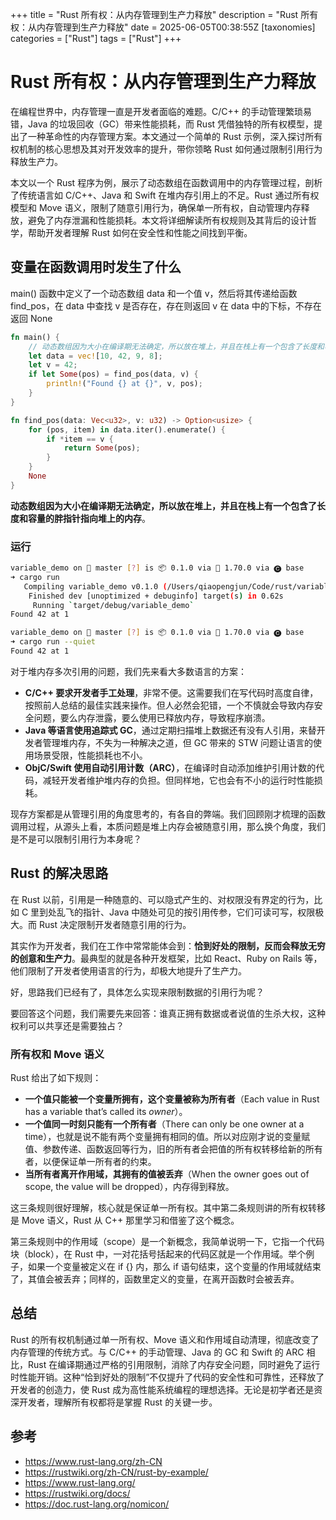 +++
title = "Rust 所有权：从内存管理到生产力释放"
description = "Rust 所有权：从内存管理到生产力释放"
date = 2025-06-05T00:38:55Z
[taxonomies]
categories = ["Rust"]
tags = ["Rust"]
+++

<!-- more -->

# Rust 所有权：从内存管理到生产力释放

在编程世界中，内存管理一直是开发者面临的难题。C/C++ 的手动管理繁琐易错，Java 的垃圾回收（GC）带来性能损耗，而 Rust 凭借独特的所有权模型，提出了一种革命性的内存管理方案。本文通过一个简单的 Rust 示例，深入探讨所有权机制的核心思想及其对开发效率的提升，带你领略 Rust 如何通过限制引用行为释放生产力。

本文以一个 Rust 程序为例，展示了动态数组在函数调用中的内存管理过程，剖析了传统语言如 C/C++、Java 和 Swift 在堆内存引用上的不足。Rust 通过所有权模型和 Move 语义，限制了随意引用行为，确保单一所有权，自动管理内存释放，避免了内存泄漏和性能损耗。本文将详细解读所有权规则及其背后的设计哲学，帮助开发者理解 Rust 如何在安全性和性能之间找到平衡。

## 变量在函数调用时发生了什么

main() 函数中定义了一个动态数组 data 和一个值 v，然后将其传递给函数 find_pos，在 data 中查找 v 是否存在，存在则返回 v 在 data 中的下标，不存在返回 None

```rust
fn main() {
    // 动态数组因为大小在编译期无法确定，所以放在堆上，并且在栈上有一个包含了长度和容量的胖指针指向堆上的内存
    let data = vec![10, 42, 9, 8];
    let v = 42;
    if let Some(pos) = find_pos(data, v) {
        println!("Found {} at {}", v, pos);
    }
}

fn find_pos(data: Vec<u32>, v: u32) -> Option<usize> {
    for (pos, item) in data.iter().enumerate() {
        if *item == v {
            return Some(pos);
        }
    }
    None
}

```

**动态数组因为大小在编译期无法确定，所以放在堆上，并且在栈上有一个包含了长度和容量的胖指针指向堆上的内存**。

### 运行

```bash
variable_demo on  master [?] is 📦 0.1.0 via 🦀 1.70.0 via 🅒 base 
➜ cargo run                        
   Compiling variable_demo v0.1.0 (/Users/qiaopengjun/Code/rust/variable_demo)
    Finished dev [unoptimized + debuginfo] target(s) in 0.62s
     Running `target/debug/variable_demo`
Found 42 at 1

variable_demo on  master [?] is 📦 0.1.0 via 🦀 1.70.0 via 🅒 base 
➜ cargo run --quiet                
Found 42 at 1

```

对于堆内存多次引用的问题，我们先来看大多数语言的方案：

- **C/C++ 要求开发者手工处理**，非常不便。这需要我们在写代码时高度自律，按照前人总结的最佳实践来操作。但人必然会犯错，一个不慎就会导致内存安全问题，要么内存泄露，要么使用已释放内存，导致程序崩溃。
- **Java 等语言使用追踪式 GC**，通过定期扫描堆上数据还有没有人引用，来替开发者管理堆内存，不失为一种解决之道，但 GC 带来的 STW 问题让语言的使用场景受限，性能损耗也不小。
- **ObjC/Swift 使用自动引用计数（ARC）**，在编译时自动添加维护引用计数的代码，减轻开发者维护堆内存的负担。但同样地，它也会有不小的运行时性能损耗。

现存方案都是从管理引用的角度思考的，有各自的弊端。我们回顾刚才梳理的函数调用过程，从源头上看，本质问题是堆上内存会被随意引用，那么换个角度，我们是不是可以限制引用行为本身呢？

## Rust 的解决思路

在 Rust 以前，引用是一种随意的、可以隐式产生的、对权限没有界定的行为，比如 C 里到处乱飞的指针、Java 中随处可见的按引用传参，它们可读可写，权限极大。而 Rust 决定限制开发者随意引用的行为。

其实作为开发者，我们在工作中常常能体会到：**恰到好处的限制，反而会释放无穷的创意和生产力**。最典型的就是各种开发框架，比如 React、Ruby on Rails 等，他们限制了开发者使用语言的行为，却极大地提升了生产力。

好，思路我们已经有了，具体怎么实现来限制数据的引用行为呢？

要回答这个问题，我们需要先来回答：谁真正拥有数据或者说值的生杀大权，这种权利可以共享还是需要独占？

### 所有权和 Move 语义

Rust 给出了如下规则：

- **一个值只能被一个变量所拥有，这个变量被称为所有者**（Each value in Rust has a variable that’s called its *owner*）。
- **一个值同一时刻只能有一个所有者**（There can only be one owner at a time），也就是说不能有两个变量拥有相同的值。所以对应刚才说的变量赋值、参数传递、函数返回等行为，旧的所有者会把值的所有权转移给新的所有者，以便保证单一所有者的约束。
- **当所有者离开作用域，其拥有的值被丢弃**（When the owner goes out of scope, the value will be dropped），内存得到释放。

这三条规则很好理解，核心就是保证单一所有权。其中第二条规则讲的所有权转移是 Move 语义，Rust 从 C++ 那里学习和借鉴了这个概念。

第三条规则中的作用域（scope）是一个新概念，我简单说明一下，它指一个代码块（block），在 Rust 中，一对花括号括起来的代码区就是一个作用域。举个例子，如果一个变量被定义在 if {} 内，那么 if 语句结束，这个变量的作用域就结束了，其值会被丢弃；同样的，函数里定义的变量，在离开函数时会被丢弃。

## 总结

Rust 的所有权机制通过单一所有权、Move 语义和作用域自动清理，彻底改变了内存管理的传统方式。与 C/C++ 的手动管理、Java 的 GC 和 Swift 的 ARC 相比，Rust 在编译期通过严格的引用限制，消除了内存安全问题，同时避免了运行时性能开销。这种“恰到好处的限制”不仅提升了代码的安全性和可靠性，还释放了开发者的创造力，使 Rust 成为高性能系统编程的理想选择。无论是初学者还是资深开发者，理解所有权都将是掌握 Rust 的关键一步。

## 参考

- <https://www.rust-lang.org/zh-CN>
- <https://rustwiki.org/zh-CN/rust-by-example/>
- <https://www.rust-lang.org/>
- <https://rustwiki.org/docs/>
- <https://doc.rust-lang.org/nomicon/>
